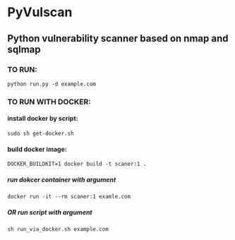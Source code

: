 # PyVulscan
## Python vulnerability scanner based on nmap and sqlmap

### TO RUN:
`python run.py -d example.com`

### TO RUN WITH DOCKER:

#### install docker by script:
`sudo sh get-docker.sh` 
#### build docker image:
`DOCKER_BUILDKIT=1 docker build -t scaner:1 .`
##### run dokcer container with argument
`docker run -it --rm scaner:1 examle.com`
##### OR run script with argument
`sh run_via_docker.sh example.com`
